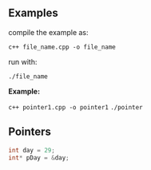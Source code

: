 ## Examples

compile the example as:

`c++ file_name.cpp -o file_name`

run with:

`./file_name`


**Example:**

`c++ pointer1.cpp -o pointer1`
`./pointer`

## Pointers

```cpp
int day = 29;
int* pDay = &day;
```
